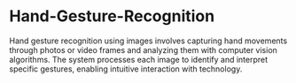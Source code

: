 # Hand-Gesture-Recognition
Hand gesture recognition using images involves capturing hand movements through photos or video frames and analyzing them with computer vision algorithms. The system processes each image to identify and interpret specific gestures, enabling intuitive interaction with technology.
